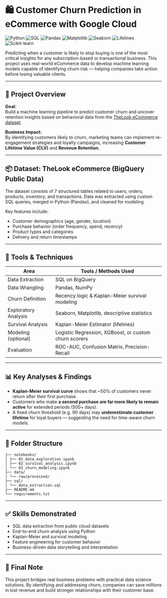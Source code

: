 # 🛍️ Customer Churn Prediction in eCommerce with Google Cloud
![Python](https://img.shields.io/badge/Python-3.11-blue?logo=python&logoColor=white)
![SQL](https://img.shields.io/badge/SQL-BigQuery-blue?logo=googlecloud&logoColor=white)
![Pandas](https://img.shields.io/badge/Pandas-Data_Analysis-black?logo=pandas)
![Matplotlib](https://img.shields.io/badge/Matplotlib-Visualizations-orange?logo=matplotlib)
![Seaborn](https://img.shields.io/badge/Seaborn-EDA-blue?logo=seaborn)
![Lifelines](https://img.shields.io/badge/Lifelines-Survival_Analysis-darkgreen?logo=lifelines)
![Scikit-learn](https://img.shields.io/badge/Scikit--Learn-ML-yellowgreen?logo=scikit-learn)

Predicting when a customer is likely to stop buying is one of the most critical insights for any subscription-based or transactional business. This project uses real-world eCommerce data to develop machine learning models capable of identifying churn risk — helping companies take action before losing valuable clients.

---

## 🚀 Project Overview

**Goal:**  
Build a machine learning pipeline to predict customer churn and uncover retention insights based on behavioral data from the [TheLook eCommerce dataset](https://console.cloud.google.com/marketplace/product/bigquery-public-data/thelook-ecommerce).

**Business Impact:**  
By identifying customers likely to churn, marketing teams can implement re-engagement strategies and loyalty campaigns, increasing **Customer Lifetime Value (CLV)** and **Revenue Retention**.

---

## 📦 Dataset: TheLook eCommerce (BigQuery Public Data)

The dataset consists of 7 structured tables related to users, orders, products, inventory, and transactions. Data was extracted using custom SQL queries, merged in Python (Pandas), and cleaned for modeling.

Key features include:
- Customer demographics (age, gender, location)
- Purchase behavior (order frequency, spend, recency)
- Product types and categories
- Delivery and return timestamps

---

## 🔧 Tools & Techniques

| Area               | Tools / Methods Used                                      |
|--------------------|-----------------------------------------------------------|
| Data Extraction    | SQL on BigQuery                                           |
| Data Wrangling     | Pandas, NumPy                                             |
| Churn Definition   | Recency logic & Kaplan-Meier survival modeling            |
| Exploratory Analysis | Seaborn, Matplotlib, descriptive statistics              |
| Survival Analysis  | Kaplan-Meier Estimator (lifelines)                       |
| Modeling (optional) | Logistic Regression, XGBoost, or custom churn scorers    |
| Evaluation         | ROC-AUC, Confusion Matrix, Precision-Recall              |

---

## 📊 Key Analyses & Findings

- **Kaplan-Meier survival curve** shows that ~50% of customers never return after their first purchase.
- Customers who make **a second purchase are far more likely to remain active** for extended periods (500+ days).
- A fixed churn threshold (e.g. 90 days) may **underestimate customer lifetime** for loyal buyers — suggesting the need for time-aware churn models.

---

## 📁 Folder Structure

```
├── notebooks/
│ ├── 01_data_exploration.ipynb
│ ├── 02_survival_analysis.ipynb
│ └── 03_churn_modeling.ipynb
├── data/
│ └── raw/processed/
├── sql/
│ └── data_extraction.sql
├── README.md
└── requirements.txt
```

---

## ✅ Skills Demonstrated

- SQL data extraction from public cloud datasets  
- End-to-end churn analysis using Python  
- Kaplan-Meier and survival modeling  
- Feature engineering for customer behavior  
- Business-driven data storytelling and interpretation

---

## 📌 Final Note

This project bridges real business problems with practical data science solutions. By identifying and addressing churn, companies can save millions in lost revenue and build stronger relationships with their customer base.
